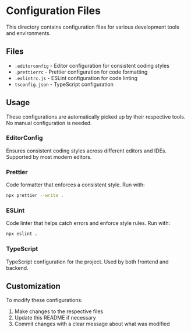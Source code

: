 # Configuration Files

This directory contains configuration files for various development tools and environments.

## Files

- `.editorconfig` - Editor configuration for consistent coding styles
- `.prettierrc` - Prettier configuration for code formatting
- `.eslintrc.js` - ESLint configuration for code linting
- `tsconfig.json` - TypeScript configuration

## Usage

These configurations are automatically picked up by their respective tools. No manual configuration is needed.

### EditorConfig

Ensures consistent coding styles across different editors and IDEs. Supported by most modern editors.

### Prettier

Code formatter that enforces a consistent style. Run with:
```bash
npx prettier --write .
```

### ESLint

Code linter that helps catch errors and enforce style rules. Run with:
```bash
npx eslint .
```

### TypeScript

TypeScript configuration for the project. Used by both frontend and backend.

## Customization

To modify these configurations:

1. Make changes to the respective files
2. Update this README if necessary
3. Commit changes with a clear message about what was modified 